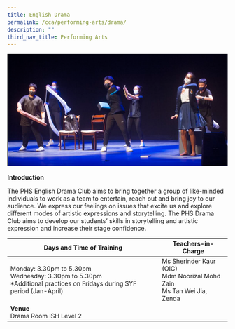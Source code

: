 ```yaml
---
title: English Drama
permalink: /cca/performing-arts/drama/
description: ""
third_nav_title: Performing Arts
---
```

![](/images/englishdrama.png)

**Introduction**

The PHS English Drama Club aims to bring together a group of like-minded individuals to work as a team to entertain, reach out and bring joy to our audience.  We express our feelings on issues that excite us and explore different modes of artistic expressions and storytelling. The PHS Drama Club aims to develop our students’ skills in storytelling and artistic expression and increase their stage confidence.

|Days and Time of Training|**Teachers-in-Charge** | 
| -------- | -------- | 
|Monday: 3.30pm to 5.30pm<br>Wednesday: 3.30pm to 5.30pm<br>*Additional practices on Fridays during SYF period (Jan-April) |Ms Sherinder Kaur (OIC)<br>Mdm Noorizal Mohd Zain<br>Ms Tan Wei Jia, Zenda
|**Venue** <br>Drama Room ISH Level 2||